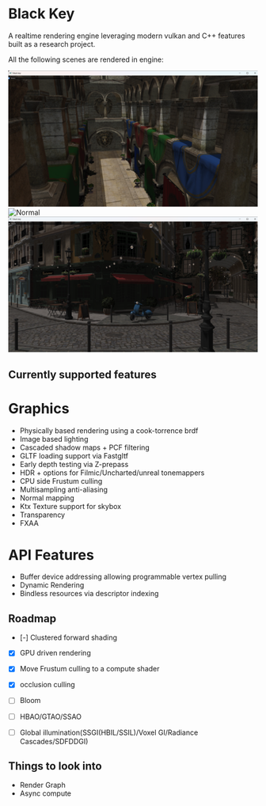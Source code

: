 # Black Key


A realtime rendering engine leveraging modern vulkan and C++ features built as a research project.

All the following scenes are rendered in engine:


![Sponza](images/sponza.png)
![Normal](images/normal.png)
![Bistro](images/bistro.png)

## Currently supported features

# Graphics
* Physically based rendering using a cook-torrence brdf
* Image based lighting
* Cascaded shadow maps + PCF filtering
* GLTF loading support via Fastgltf
* Early depth testing via Z-prepass
* HDR + options for Filmic/Uncharted/unreal tonemappers
* CPU side Frustum culling
* Multisampling anti-aliasing
* Normal mapping
* Ktx Texture support for skybox
* Transparency
* FXAA

# API Features
* Buffer device addressing allowing programmable vertex pulling
* Dynamic Rendering
* Bindless resources via descriptor indexing

##  Roadmap
* [-] Clustered forward shading
* [x] GPU driven rendering
* [x] Move Frustum culling to a compute shader
* [x] occlusion culling
* [ ] Bloom
* [ ] HBAO/GTAO/SSAO
* [ ] Global illumination(SSGI(HBIL/SSIL)/Voxel GI/Radiance Cascades/SDFDDGI)


## Things to look into
* Render Graph
* Async compute

